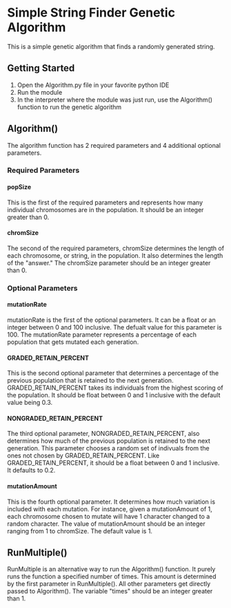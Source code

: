 # Simple String Finder Genetic Algorithm
This is a simple genetic algorithm that finds a randomly generated string.

## Getting Started
1. Open the Algorithm.py file in your favorite python IDE
2. Run the module
3. In the interpreter where the module was just run, use the Algorithm() function to run the genetic algorithm

## Algorithm()
The algorithm function has 2 required parameters and 4 additional optional parameters.
### Required Parameters
  #### popSize
  This is the first of the required parameters and represents how many individual chromosomes are in the population. It should be an
  integer greater than 0.
  #### chromSize
  The second of the required parameters, chromSize determines the length of each chromosome, or string, in the population. It also
  determines the length of the "answer." The chromSize parameter should be an integer greater than 0.
### Optional Parameters
  #### mutationRate
  mutationRate is the first of the optional parameters. It can be a float or an integer between 0 and 100 inclusive. The defualt value for
  this parameter is 100. The mutationRate parameter represents a percentage of each population that gets mutated each generation.
  #### GRADED_RETAIN_PERCENT
  This is the second optional parameter that determines a percentage of the previous population that is retained to the next generation. 
  GRADED_RETAIN_PERCENT takes its individuals from the highest scoring of the population. It should be float between 0 and 1 inclusive with 
  the default value being 0.3. 
  #### NONGRADED_RETAIN_PERCENT
  The third optional parameter, NONGRADED_RETAIN_PERCENT, also determines how much of the previous population is retained to the next
  generation. This parameter chooses a random set of indivuals from the ones not chosen by GRADED_RETAIN_PERCENT. Like
  GRADED_RETAIN_PERCENT, it should be a float between 0 and 1 inclusive. It defaults to 0.2.
  #### mutationAmount
  This is the fourth optional parameter. It determines how much variation is included with each mutation. For instance, given a
  mutationAmount of 1, each chromosome chosen to mutate will have 1 character changed to a random character. The value of mutationAmount
  should be an integer ranging from 1 to chromSize. The default value is 1.

## RunMultiple()
  RunMultiple is an alternative way to run the Algorithm() function. It purely runs the function a specified number of times. This amount
  is determined by the first parameter in RunMultiple(). All other parameters get directly passed to Algorithm(). The variable "times"
  should be an integer greater than 1.
